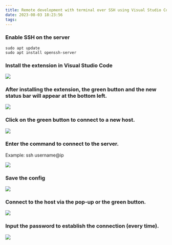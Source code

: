 ```yaml
---
title: Remote development with terminal over SSH using Visual Studio Code
date: 2023-08-03 18:23:56
tags:
---
```


### Enable SSH on the server

```
sudo apt update
sudo apt install openssh-server
```

### Install the extension in Visual Studio Code

![](extension.png)

### After installing the extension, the green button and the new status bar will appear at the bottom left.

![](connection.png)

### Click on the green button to connect to a new host.

![](Connect2Host.png)

### Enter the command to connect to the server.

Example: ssh username@ip

![](NewHost.png)

### Save the config

![](config.png)

### Connect to the host via the pop-up or the green button.

![](connect.png)

### Input the password to establish the connection (every time).

![](password.PNG)